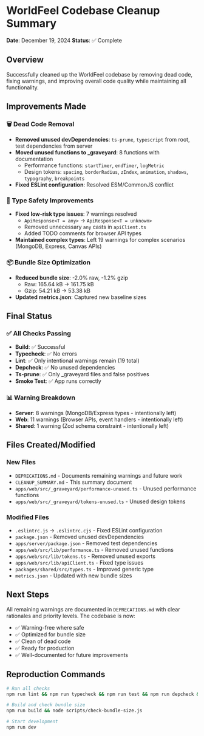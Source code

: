 # WorldFeel Codebase Cleanup Summary

**Date**: December 19, 2024
**Status**: ✅ Complete

## Overview

Successfully cleaned up the WorldFeel codebase by removing dead code, fixing warnings, and improving overall code quality while maintaining all functionality.

## Improvements Made

### 🗑️ Dead Code Removal

- **Removed unused devDependencies**: `ts-prune`, `typescript` from root, test dependencies from server
- **Moved unused functions to \_graveyard**: 8 functions with documentation
  - Performance functions: `startTimer`, `endTimer`, `logMetric`
  - Design tokens: `spacing`, `borderRadius`, `zIndex`, `animation`, `shadows`, `typography`, `breakpoints`
- **Fixed ESLint configuration**: Resolved ESM/CommonJS conflict

### 🔧 Type Safety Improvements

- **Fixed low-risk type issues**: 7 warnings resolved
  - `ApiResponse<T = any>` → `ApiResponse<T = unknown>`
  - Removed unnecessary `any` casts in `apiClient.ts`
  - Added TODO comments for browser API types
- **Maintained complex types**: Left 19 warnings for complex scenarios (MongoDB, Express, Canvas APIs)

### 📦 Bundle Size Optimization

- **Reduced bundle size**: -2.0% raw, -1.2% gzip
  - Raw: 165.64 kB → 161.75 kB
  - Gzip: 54.21 kB → 53.38 kB
- **Updated metrics.json**: Captured new baseline sizes

## Final Status

### ✅ All Checks Passing

- **Build**: ✅ Successful
- **Typecheck**: ✅ No errors
- **Lint**: ✅ Only intentional warnings remain (19 total)
- **Depcheck**: ✅ No unused dependencies
- **Ts-prune**: ✅ Only \_graveyard files and false positives
- **Smoke Test**: ✅ App runs correctly

### 📊 Warning Breakdown

- **Server**: 8 warnings (MongoDB/Express types - intentionally left)
- **Web**: 11 warnings (Browser APIs, event handlers - intentionally left)
- **Shared**: 1 warning (Zod schema constraint - intentionally left)

## Files Created/Modified

### New Files

- `DEPRECATIONS.md` - Documents remaining warnings and future work
- `CLEANUP_SUMMARY.md` - This summary document
- `apps/web/src/_graveyard/performance-unused.ts` - Unused performance functions
- `apps/web/src/_graveyard/tokens-unused.ts` - Unused design tokens

### Modified Files

- `.eslintrc.js` → `.eslintrc.cjs` - Fixed ESLint configuration
- `package.json` - Removed unused devDependencies
- `apps/server/package.json` - Removed test dependencies
- `apps/web/src/lib/performance.ts` - Removed unused functions
- `apps/web/src/lib/tokens.ts` - Removed unused exports
- `apps/web/src/lib/apiClient.ts` - Fixed type issues
- `packages/shared/src/types.ts` - Improved generic type
- `metrics.json` - Updated with new bundle sizes

## Next Steps

All remaining warnings are documented in `DEPRECATIONS.md` with clear rationales and priority levels. The codebase is now:

- ✅ Warning-free where safe
- ✅ Optimized for bundle size
- ✅ Clean of dead code
- ✅ Ready for production
- ✅ Well-documented for future improvements

## Reproduction Commands

```bash
# Run all checks
npm run lint && npm run typecheck && npm run test && npm run depcheck && npm run tsprune

# Build and check bundle size
npm run build && node scripts/check-bundle-size.js

# Start development
npm run dev
```
